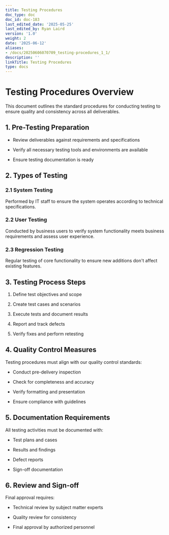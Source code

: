```yaml
---
title: Testing Procedures
doc_type: doc
doc_id: doc-183
last_edited_date: '2025-05-25'
last_edited_by: Ryan Laird
version: '1.0'
weight: 2
date: '2025-06-12'
aliases:
- /docs/20250606070709_testing-procedures_1_1/
description: ''
linkTitle: Testing Procedures
type: docs
---
```


# Testing Procedures Overview

This document outlines the standard procedures for conducting testing to ensure quality and consistency across all deliverables.

## 1. Pre-Testing Preparation

- Review deliverables against requirements and specifications

- Verify all necessary testing tools and environments are available

- Ensure testing documentation is ready

## 2. Types of Testing

### 2.1 System Testing

Performed by IT staff to ensure the system operates according to technical specifications.

### 2.2 User Testing

Conducted by business users to verify system functionality meets business requirements and assess user experience.

### 2.3 Regression Testing

Regular testing of core functionality to ensure new additions don't affect existing features.

## 3. Testing Process Steps

1. Define test objectives and scope

1. Create test cases and scenarios

1. Execute tests and document results

1. Report and track defects

1. Verify fixes and perform retesting

## 4. Quality Control Measures

Testing procedures must align with our quality control standards:

- Conduct pre-delivery inspection

- Check for completeness and accuracy

- Verify formatting and presentation

- Ensure compliance with guidelines

## 5. Documentation Requirements

All testing activities must be documented with:

- Test plans and cases

- Results and findings

- Defect reports

- Sign-off documentation

## 6. Review and Sign-off

Final approval requires:

- Technical review by subject matter experts

- Quality review for consistency

- Final approval by authorized personnel

<!-- Unsupported block type: callout -->
